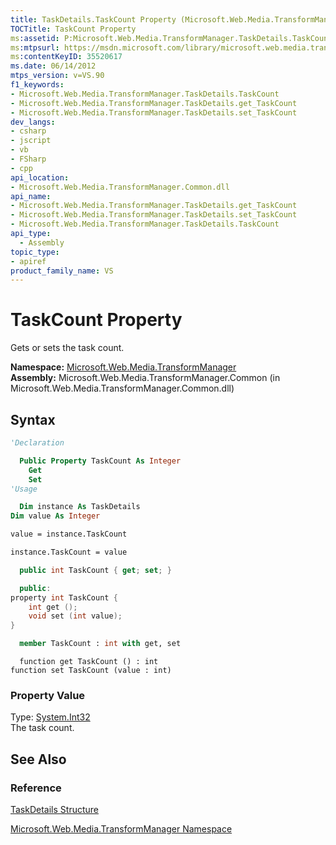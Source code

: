 ```yaml
---
title: TaskDetails.TaskCount Property (Microsoft.Web.Media.TransformManager)
TOCTitle: TaskCount Property
ms:assetid: P:Microsoft.Web.Media.TransformManager.TaskDetails.TaskCount
ms:mtpsurl: https://msdn.microsoft.com/library/microsoft.web.media.transformmanager.taskdetails.taskcount(v=VS.90)
ms:contentKeyID: 35520617
ms.date: 06/14/2012
mtps_version: v=VS.90
f1_keywords:
- Microsoft.Web.Media.TransformManager.TaskDetails.TaskCount
- Microsoft.Web.Media.TransformManager.TaskDetails.get_TaskCount
- Microsoft.Web.Media.TransformManager.TaskDetails.set_TaskCount
dev_langs:
- csharp
- jscript
- vb
- FSharp
- cpp
api_location:
- Microsoft.Web.Media.TransformManager.Common.dll
api_name:
- Microsoft.Web.Media.TransformManager.TaskDetails.get_TaskCount
- Microsoft.Web.Media.TransformManager.TaskDetails.set_TaskCount
- Microsoft.Web.Media.TransformManager.TaskDetails.TaskCount
api_type:
  - Assembly
topic_type:
- apiref
product_family_name: VS
---
```


# TaskCount Property

Gets or sets the task count.

**Namespace:**  [Microsoft.Web.Media.TransformManager](microsoft-web-media-transformmanager-namespace.md)  
**Assembly:**  Microsoft.Web.Media.TransformManager.Common (in Microsoft.Web.Media.TransformManager.Common.dll)

## Syntax

```vb
'Declaration

  Public Property TaskCount As Integer
    Get
    Set
'Usage

  Dim instance As TaskDetails
Dim value As Integer

value = instance.TaskCount

instance.TaskCount = value
```

```csharp
  public int TaskCount { get; set; }
```

```cpp
  public:
property int TaskCount {
    int get ();
    void set (int value);
}
```

``` fsharp
  member TaskCount : int with get, set
```

```jscript
  function get TaskCount () : int
function set TaskCount (value : int)
```

### Property Value

Type: [System.Int32](https://msdn.microsoft.com/library/td2s409d)  
The task count.  

## See Also

### Reference

[TaskDetails Structure](taskdetails-structure-microsoft-web-media-transformmanager.md)

[Microsoft.Web.Media.TransformManager Namespace](microsoft-web-media-transformmanager-namespace.md)
